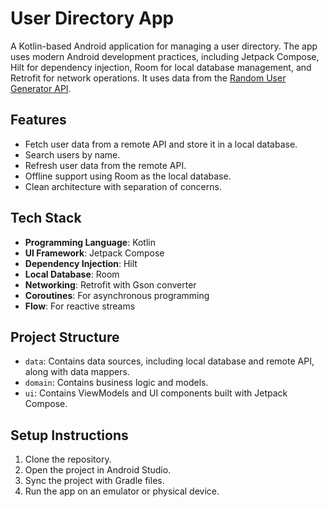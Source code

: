# User Directory App

A Kotlin-based Android application for managing a user directory. The app uses modern Android development practices, including Jetpack Compose, Hilt for dependency injection, Room for local database management, and Retrofit for network operations. It uses data from the [Random User Generator API](https://randomuser.me/).

## Features

- Fetch user data from a remote API and store it in a local database.
- Search users by name.
- Refresh user data from the remote API.
- Offline support using Room as the local database.
- Clean architecture with separation of concerns.

## Tech Stack

- **Programming Language**: Kotlin
- **UI Framework**: Jetpack Compose
- **Dependency Injection**: Hilt
- **Local Database**: Room
- **Networking**: Retrofit with Gson converter
- **Coroutines**: For asynchronous programming
- **Flow**: For reactive streams

## Project Structure

- `data`: Contains data sources, including local database and remote API, along with data mappers.
- `domain`: Contains business logic and models.
- `ui`: Contains ViewModels and UI components built with Jetpack Compose.

## Setup Instructions

1. Clone the repository.
2. Open the project in Android Studio.
3. Sync the project with Gradle files.
4. Run the app on an emulator or physical device.